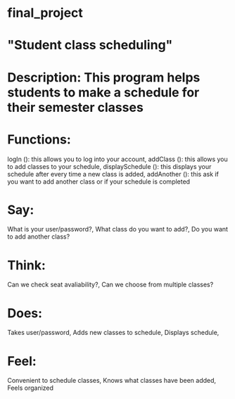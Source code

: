 # final_project
# "Student class scheduling"

# Description: This program helps students to make a schedule for their semester classes

# Functions:
logIn (): this allows you to log into your account,
addClass (): this allows you to add classes to your schedule,
displaySchedule (): this displays your schedule after every time a new class is added,
addAnother (): this ask if you want to add another class or if your schedule is completed

# Say:
What is your user/password?, 
What class do you want to add?, 
Do you want to add another class?

# Think:
Can we check seat avaliability?, 
Can we choose from multiple classes?

# Does:
Takes user/password, 
Adds new classes to schedule, 
Displays schedule, 

# Feel:
Convenient to schedule classes, 
Knows what classes have been added, 
Feels organized
